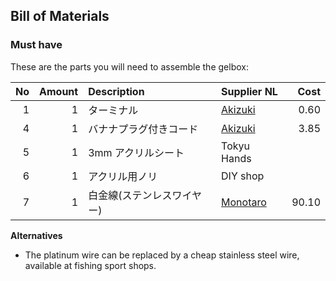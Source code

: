 ## Bill of Materials

### Must have

These are the parts you will need to assemble the gelbox:

No|Amount|Description|Supplier NL|Cost
------------: | ------------: | :------------ | :------------ | ------------:
1|1|ターミナル|[Akizuki](http://akizukidenshi.com/catalog/g/gC-04364/)|0.60
4|1|バナナプラグ付きコード|[Akizuki](http://akizukidenshi.com/catalog/g/gC-05072/)|3.85
5|1|3mm アクリルシート|Tokyu Hands
6|1|アクリル用ノリ|DIY shop|
7|1|白金線(ステンレスワイヤー)|[Monotaro](https://www.monotaro.com/g/00012243)|90.10

**Alternatives**

* The platinum wire can be replaced by a cheap stainless steel wire, available at fishing sport shops.

